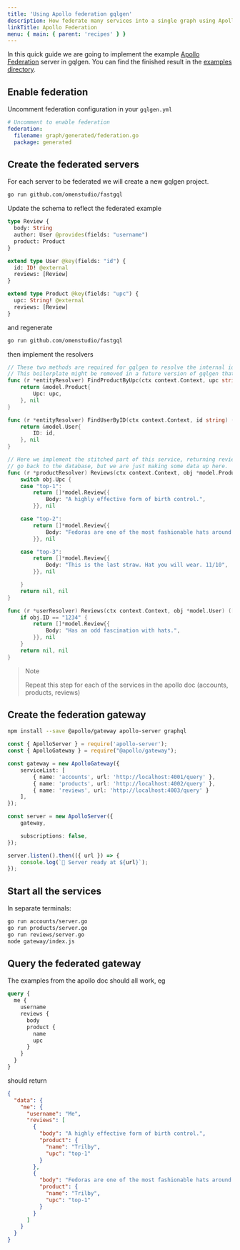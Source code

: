 ```yaml
---
title: 'Using Apollo federation gqlgen'
description: How federate many services into a single graph using Apollo
linkTitle: Apollo Federation
menu: { main: { parent: 'recipes' } }
---
```


In this quick guide we are going to implement the example [Apollo Federation](https://www.apollographql.com/docs/apollo-server/federation/introduction/)
server in gqlgen. You can find the finished result in the [examples directory](https://github.com/omenstudio/fastgql/tree/master/example/federation).

## Enable federation

Uncomment federation configuration in your `gqlgen.yml`

```yml
# Uncomment to enable federation
federation:
  filename: graph/generated/federation.go
  package: generated
```

## Create the federated servers

For each server to be federated we will create a new gqlgen project.

```bash
go run github.com/omenstudio/fastgql
```

Update the schema to reflect the federated example
```graphql
type Review {
  body: String
  author: User @provides(fields: "username")
  product: Product
}

extend type User @key(fields: "id") {
  id: ID! @external
  reviews: [Review]
}

extend type Product @key(fields: "upc") {
  upc: String! @external
  reviews: [Review]
}
```


and regenerate
```bash
go run github.com/omenstudio/fastgql
```

then implement the resolvers
```go
// These two methods are required for gqlgen to resolve the internal id-only wrapper structs.
// This boilerplate might be removed in a future version of gqlgen that can no-op id only nodes.
func (r *entityResolver) FindProductByUpc(ctx context.Context, upc string) (*model.Product, error) {
	return &model.Product{
		Upc: upc,
	}, nil
}

func (r *entityResolver) FindUserByID(ctx context.Context, id string) (*model.User, error) {
	return &model.User{
		ID: id,
	}, nil
}

// Here we implement the stitched part of this service, returning reviews for a product. Of course normally you would
// go back to the database, but we are just making some data up here.
func (r *productResolver) Reviews(ctx context.Context, obj *model.Product) ([]*model.Review, error) {
	switch obj.Upc {
	case "top-1":
		return []*model.Review{{
			Body: "A highly effective form of birth control.",
		}}, nil

	case "top-2":
		return []*model.Review{{
			Body: "Fedoras are one of the most fashionable hats around and can look great with a variety of outfits.",
		}}, nil

	case "top-3":
		return []*model.Review{{
			Body: "This is the last straw. Hat you will wear. 11/10",
		}}, nil

	}
	return nil, nil
}

func (r *userResolver) Reviews(ctx context.Context, obj *model.User) ([]*model.Review, error) {
	if obj.ID == "1234" {
		return []*model.Review{{
			Body: "Has an odd fascination with hats.",
		}}, nil
	}
	return nil, nil
}
```

> Note
>
> Repeat this step for each of the services in the apollo doc (accounts, products, reviews)

## Create the federation gateway

```bash
npm install --save @apollo/gateway apollo-server graphql
```

```typescript
const { ApolloServer } = require('apollo-server');
const { ApolloGateway } = require("@apollo/gateway");

const gateway = new ApolloGateway({
    serviceList: [
        { name: 'accounts', url: 'http://localhost:4001/query' },
        { name: 'products', url: 'http://localhost:4002/query' },
        { name: 'reviews', url: 'http://localhost:4003/query' }
    ],
});

const server = new ApolloServer({
    gateway,

    subscriptions: false,
});

server.listen().then(({ url }) => {
    console.log(`🚀 Server ready at ${url}`);
});
```

## Start all the services

In separate terminals:
```bash
go run accounts/server.go
go run products/server.go
go run reviews/server.go
node gateway/index.js
```

## Query the federated gateway

The examples from the apollo doc should all work, eg

```graphql
query {
  me {
    username
    reviews {
      body
      product {
        name
        upc
      }
    }
  }
}
```

should return

```json
{
  "data": {
    "me": {
      "username": "Me",
      "reviews": [
        {
          "body": "A highly effective form of birth control.",
          "product": {
            "name": "Trilby",
            "upc": "top-1"
          }
        },
        {
          "body": "Fedoras are one of the most fashionable hats around and can look great with a variety of outfits.",
          "product": {
            "name": "Trilby",
            "upc": "top-1"
          }
        }
      ]
    }
  }
}
```
